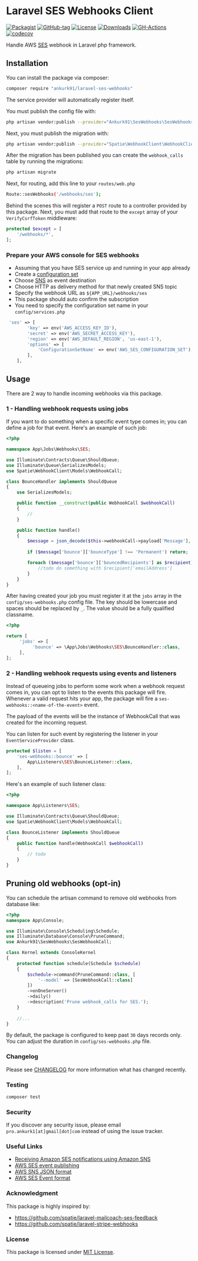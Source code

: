 # Laravel SES Webhooks Client

[![Packagist](https://badgen.net/packagist/v/ankurk91/laravel-ses-webhooks)](https://packagist.org/packages/ankurk91/laravel-ses-webhooks)
[![GitHub-tag](https://badgen.net/github/tag/ankurk91/laravel-ses-webhooks)](https://github.com/ankurk91/laravel-ses-webhooks/releases)
[![License](https://badgen.net/packagist/license/ankurk91/laravel-ses-webhooks)](LICENSE.txt)
[![Downloads](https://badgen.net/packagist/dt/ankurk91/laravel-ses-webhooks)](https://packagist.org/packages/ankurk91/laravel-ses-webhooks/stats)
[![GH-Actions](https://github.com/ankurk91/laravel-ses-webhooks/workflows/tests/badge.svg)](https://github.com/ankurk91/laravel-ses-webhooks/actions)
[![codecov](https://codecov.io/gh/ankurk91/laravel-ses-webhooks/branch/main/graph/badge.svg)](https://codecov.io/gh/ankurk91/laravel-ses-webhooks)

Handle AWS [SES](https://aws.amazon.com/ses/) webhook in Laravel php framework.

## Installation

You can install the package via composer:

```bash
composer require "ankurk91/laravel-ses-webhooks"
```

The service provider will automatically register itself.

You must publish the config file with:

```bash
php artisan vendor:publish --provider="Ankurk91\SesWebhooks\SesWebhooksServiceProvider"
```

Next, you must publish the migration with:

```bash
php artisan vendor:publish --provider="Spatie\WebhookClient\WebhookClientServiceProvider" --tag="webhook-client-migrations"
```

After the migration has been published you can create the `webhook_calls` table by running the migrations:

```bash
php artisan migrate
```

Next, for routing, add this line to your `routes/web.php`

```bash
Route::sesWebhooks('/webhooks/ses');
```

Behind the scenes this will register a `POST` route to a controller provided by this package. Next, you must add that
route to the `except` array of your `VerifyCsrfToken` middleware:

```php
protected $except = [
    '/webhooks/*',
];
```

### Prepare your AWS console for SES webhooks

* Assuming that you have SES service up and running in your app already
* Create a [configuration set](https://docs.aws.amazon.com/ses/latest/dg/using-configuration-sets.html)
* Choose [SNS](https://docs.aws.amazon.com/ses/latest/dg/configure-sns-notifications.html) as event destination
* Choose HTTP as delivery method for that newly created SNS topic
* Specify the webhook URL as `${APP_URL}/webhooks/ses`
* This package should auto confirm the subscription
* You need to specify the configuration set name in your `config/services.php`

```php
 'ses' => [
        'key' => env('AWS_ACCESS_KEY_ID'),
        'secret' => env('AWS_SECRET_ACCESS_KEY'),
        'region' => env('AWS_DEFAULT_REGION', 'us-east-1'),
        'options' => [
            'ConfigurationSetName' => env('AWS_SES_CONFIGURATION_SET'),
        ],
    ],
```

## Usage

There are 2 way to handle incoming webhooks via this package.

### 1 - Handling webhook requests using jobs

If you want to do something when a specific event type comes in; you can define a job for that event. Here's an example
of such job:

```php
<?php

namespace App\Jobs\Webhooks\SES;

use Illuminate\Contracts\Queue\ShouldQueue;
use Illuminate\Queue\SerializesModels;
use Spatie\WebhookClient\Models\WebhookCall;

class BounceHandler implements ShouldQueue
{
    use SerializesModels;

    public function __construct(public WebhookCall $webhookCall)
    {
        //
    }

    public function handle()
    {
        $message = json_decode($this->webhookCall->payload['Message'], true, 512, JSON_THROW_ON_ERROR);
        
        if ($message['bounce']['bounceType'] !== 'Permanent') return;

        foreach ($message['bounce']['bouncedRecipients'] as $recipient) {
            //todo do something with $recipient['emailAddress']
        }
    }
}
```

After having created your job you must register it at the `jobs` array in the `config/ses-webhooks.php` config file. The
key should be lowercase and spaces should be replaced by `_`. The value should be a fully qualified classname.

```php
<?php

return [
     'jobs' => [
          'bounce' => \App\Jobs\Webhooks\SES\BounceHandler::class,
     ],
];
```

### 2 - Handling webhook requests using events and listeners

Instead of queueing jobs to perform some work when a webhook request comes in, you can opt to listen to the events this
package will fire. Whenever a valid request hits your app, the package will fire a `ses-webhooks::<name-of-the-event>`
event.

The payload of the events will be the instance of WebhookCall that was created for the incoming request.

You can listen for such event by registering the listener in your `EventServiceProvider` class.

```php
protected $listen = [
    'ses-webhooks::bounce' => [
        App\Listeners\SES\BounceListener::class,
    ],
];
```

Here's an example of such listener class:

```php
<?php

namespace App\Listeners\SES;

use Illuminate\Contracts\Queue\ShouldQueue;
use Spatie\WebhookClient\Models\WebhookCall;

class BounceListener implements ShouldQueue
{
    public function handle(WebhookCall $webhookCall)
    {
        // todo
    }
}
```

## Pruning old webhooks (opt-in)

You can schedule the artisan command to remove old webhooks from database like:

```php
<?php
namespace App\Console;

use Illuminate\Console\Scheduling\Schedule; 
use Illuminate\Database\Console\PruneCommand;
use Ankurk91\SesWebhooks\SesWebhookCall;

class Kernel extends ConsoleKernel
{
    protected function schedule(Schedule $schedule)
    {
        $schedule->command(PruneCommand::class, [
            '--model' => [SesWebhookCall::class]
        ])
        ->onOneServer()
        ->daily()
        ->description('Prune webhook_calls for SES.');
    }
    
    //...
}
```

By default, the package is configured to keep past `30` days records only. You can adjust the duration
in `config/ses-webhooks.php` file.

### Changelog

Please see [CHANGELOG](CHANGELOG.md) for more information what has changed recently.

### Testing

```bash
composer test
```

### Security

If you discover any security issue, please email `pro.ankurk1[at]gmail[dot]com` instead of using the issue tracker.

### Useful Links

* [Receiving Amazon SES notifications using Amazon SNS](https://docs.aws.amazon.com/ses/latest/dg/monitor-sending-activity-using-notifications-sns.html)
* [AWS SES event publishing](https://docs.aws.amazon.com/ses/latest/dg/monitor-sending-using-event-publishing-setup.html)
* [AWS SNS JSON format](https://docs.aws.amazon.com/sns/latest/dg/sns-message-and-json-formats.html)
* [AWS SES Event format](https://docs.aws.amazon.com/ses/latest/dg/event-publishing-retrieving-sns-contents.html)

### Acknowledgment

This package is highly inspired by:

* https://github.com/spatie/laravel-mailcoach-ses-feedback
* https://github.com/spatie/laravel-stripe-webhooks

### License

This package is licensed under [MIT License](https://opensource.org/licenses/MIT).
